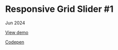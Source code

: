 # Responsive Grid Slider #1

Jun 2024

[View demo](https://massimo-cassandro.github.io/area-test/2024-06-14-grid-slider-1/index.html)

[Codepen](https://codepen.io/massimo-cassandro/pen/RwmxoXG)
